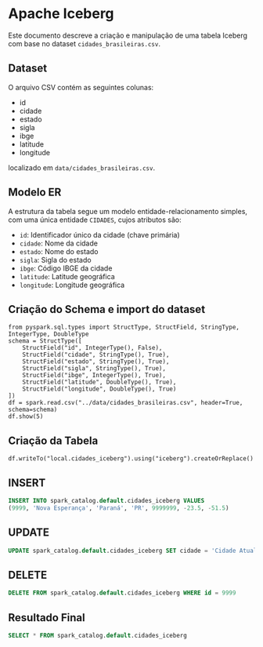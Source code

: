 # Apache Iceberg

Este documento descreve a criação e manipulação de uma tabela Iceberg com base no dataset `cidades_brasileiras.csv`.

## Dataset

O arquivo CSV contém as seguintes colunas:
- id
- cidade
- estado
- sigla
- ibge
- latitude
- longitude

localizado em `data/cidades_brasileiras.csv`.

## Modelo ER

A estrutura da tabela segue um modelo entidade-relacionamento simples, com uma única entidade `CIDADES`, cujos atributos são:

- `id`: Identificador único da cidade (chave primária)
- `cidade`: Nome da cidade
- `estado`: Nome do estado
- `sigla`: Sigla do estado
- `ibge`: Código IBGE da cidade
- `latitude`: Latitude geográfica
- `longitude`: Longitude geográfica

## Criação do Schema e import do dataset

```
from pyspark.sql.types import StructType, StructField, StringType, IntegerType, DoubleType
schema = StructType([
    StructField("id", IntegerType(), False),
    StructField("cidade", StringType(), True),
    StructField("estado", StringType(), True),
    StructField("sigla", StringType(), True),
    StructField("ibge", IntegerType(), True),
    StructField("latitude", DoubleType(), True),
    StructField("longitude", DoubleType(), True)
])
df = spark.read.csv("../data/cidades_brasileiras.csv", header=True, schema=schema)
df.show(5)
```

## Criação da Tabela

```
df.writeTo("local.cidades_iceberg").using("iceberg").createOrReplace()

```

## INSERT

```sql
INSERT INTO spark_catalog.default.cidades_iceberg VALUES
(9999, 'Nova Esperança', 'Paraná', 'PR', 9999999, -23.5, -51.5)
```

## UPDATE

```sql
UPDATE spark_catalog.default.cidades_iceberg SET cidade = 'Cidade Atualizada' WHERE id = 9999
```

## DELETE

```sql
DELETE FROM spark_catalog.default.cidades_iceberg WHERE id = 9999
```

## Resultado Final

```sql
SELECT * FROM spark_catalog.default.cidades_iceberg
```
